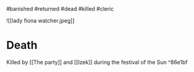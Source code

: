 #banished #returned #dead #killed #cleric 

![[lady fiona watcher.jpeg]]
# Death
Killed by [[The party]] and [[Izek]] during the festival of the Sun ^86e1bf